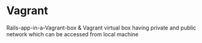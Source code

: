 # Vagrant
Rails-app-in-a-Vagrant-box &amp; Vagrant virtual box having private and public network which can be accessed from local machine
